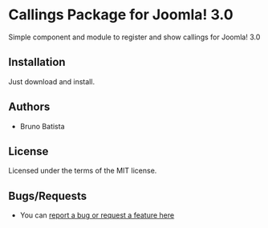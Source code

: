 Callings Package for Joomla! 3.0
================================

Simple component and module to register and show callings for Joomla! 3.0

## Installation

Just download and install.

## Authors

* Bruno Batista

## License

Licensed under the terms of the MIT license.

## Bugs/Requests

* You can [report a bug or request a feature here](http://github.com/joomlapro/pkg_callings/issues)